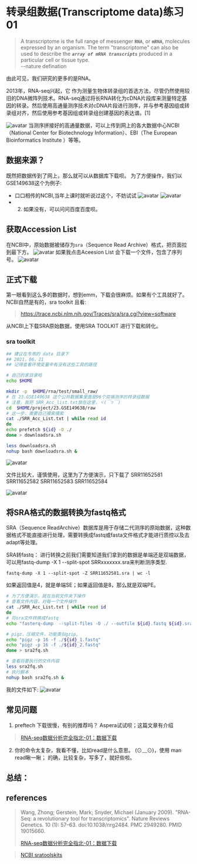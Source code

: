 # 转录组数据(Transcriptome data)练习01
>A transcriptome is the full range of messenger **`RNA`**, or **`mRNA`**, molecules expressed by an organism. The term "transcriptome" can also be used to describe the ***`array of mRNA transcripts`*** produced in a particular cell or tissue type.   
             --nature defination

由此可见，我们研究的更多的是RNA。

2013年，RNA-seq兴起，它 作为测量生物体转录组的首选方法，尽管仍然使用较旧的DNA微阵列技术。RNA-seq通过将长RNA转化为cDNA片段库来测量特定基因的转录。然后使用高通量测序技术对cDNA片段进行测序，并与参考基因组或转录组对齐，然后使用参考基因组或转录组创建基因的表达谱。[1]

![avatar](./../images/Transicrip05.png)
当测序拼接好的高通量数据，可以上传到网上的各大数据中心NCBI（National Center for Biotechnology Information）、EBI（The European Bioinformatics Institute ）等等。


## 数据来源？
既然把数据传到了网上，那么就可以从数据库下载呗。
为了方便操作，我们以GSE149638这个为例子:
-  口口相传的NCBI,当年上课时就听说过这个，不妨试试
![avatar](./../images/tutorTranscrip.png)
![avatar](./../images/tutorTransm02.png)
- 2. 如果没有，可以问问百度百度呗。

## 获取Accession List

在NCBI中，原始数据被储存为`sra`（Sequence Read Archive）格式，把页面拉到最下方。
![avatar](./../images/tutorTransp03.png)
如果我点击Aceesion List 会下载一个文件，包含了序列号。
![avatar](./../images/tutorTransmp04.png)

## 正式下载
第一眼看到这么多的数据时，想到emm，下载会很麻烦。如果有个工具就好了。
NCBI自然是有的，sra toolkit
且看:
>https://trace.ncbi.nlm.nih.gov/Traces/sra/sra.cgi?view=software

从NCBI上下载SRA原始数据，使用SRA TOOLKIT 进行下载和转化。
### sra toolkit

```bash
## 建议在专用的 data 目录下
## 2021，06，21
## 记得查看环境变量中有没有这些工具的路径

# 自己的家目录哈
echo $HOME

mkdir -p  $HOME/rna/test/small_raw/
# 在 23.GSE149638 这个公共数据集里面是96个双端测序的转录组数据
# 注意，我把 SRR_Acc_list.txt放在这里，ヾ(￣▽￣)
cd  $HOME/project/23.GSE149638/raw
# 这一步，需要自己摸索摸索
cat ./SRR_Acc_List.txt | while read id
do
echo prefetch ${id} -O ./
done > downloadsra.sh

less downloadsra.sh
nohup bash downloadsra.sh &
```
![avatar](./../images/Transcrip03.png)

文件比较大，谨慎使用，这里为了方便演示，只下载了
SRR11652581
SRR11652582
SRR11652583
SRR11652584

![avatar](./../images/transcript04.png)
## 将SRA格式的数据转换为fastq格式
SRA（Sequence ReadArchive）数据库是用于存储二代测序的原始数据，这种数据格式不能直接进行处理，需要转换成fastq或fasta文件格式才能进行质控以及去adapt等处理。

SRA转fastq：
进行转换之前我们需要知道我们拿到的数据是单端还是双端数据，可以用fastq-dump -X 1 --split-spot SRRxxxxxxx.sra来判断测序类型.

```
fastq-dump -X 1 --split-spot -Z SRR11652581.sra | wc -l
```
如果返回值是4，就是单端SE；如果返回值是8，那么就是双端PE。

```bash
# 为了方便演示，就在当前文件夹下操作
# 查看文件内容，对每一个文件操作
cat ./SRR_Acc_List.txt | while read id
do
# 将sra文件转换成fastq
echo "fasterq-dump  --split-files -O ./ --outfile ${id}.fastq ${id}.sra"    # 这一步使用fastq-dump或fasterq-dump都可以

# pigz，压缩文件，功能类似gzip, 
echo "pigz -p 16 -f ./${id}_1.fastq"
echo "pigz -p 16 -f ./${id}_2.fastq"
done > sra2fq.sh

# 查看将要执行的文件内容
less sra2fq.sh
# 执行脚本
nohup bash sra2fq.sh &
```
我的文件如下:
![avatar](./../images/Transicrip06.png)
## 常见问题
1. preftech 下载很慢，有别的推荐吗？
Aspera试试呗；这篇文章有介绍
>[RNA-seq数据分析完全指北-01：数据下载](https://mp.weixin.qq.com/s?__biz=MzUzMTEwODk0Ng==&mid=2247496322&idx=2&sn=f9c78a63e8fd4d9f28b86d028d9c2f1c&chksm=fa4537bfcd32bea9417ef4766344019431743f90171f675c425b6ba0e81c91860e0d60ba88bc&scene=178&cur_album_id=1749887454125293572#rd)

2. 你的命令太复杂，我看不懂，比如read是什么意思。
(⊙﹏⊙)，使用 man read瞅一瞅；
的确，比较复杂，写多了，就好些啦。

## 总结：
<!-- 这里该画张图，就可以啦，但是不清楚怎么画图 -->
## references
> Wang, Zhong; Gerstein, Mark; Snyder, Michael (January 2009). "RNA-Seq: a revolutionary tool for transcriptomics". Nature Reviews Genetics. 10 (1): 57–63. doi:10.1038/nrg2484. PMC 2949280. PMID 19015660.
> 
>[RNA-seq数据分析完全指北-01：数据下载](https://mp.weixin.qq.com/s?__biz=MzUzMTEwODk0Ng==&mid=2247496322&idx=2&sn=f9c78a63e8fd4d9f28b86d028d9c2f1c&chksm=fa4537bfcd32bea9417ef4766344019431743f90171f675c425b6ba0e81c91860e0d60ba88bc&scene=178&cur_album_id=1749887454125293572#rd)

>[NCBI sratoolskits](https://github.com/ncbi/sra-tools)
>